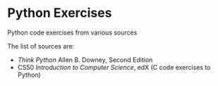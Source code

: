 # Python Exercises

Python code exercises from various sources

The list of sources are:

 * _Think Python_ Allen B. Downey, Second Edition
 * CS50 _Introduction to Computer Science_, edX (C code exercises to Python)
